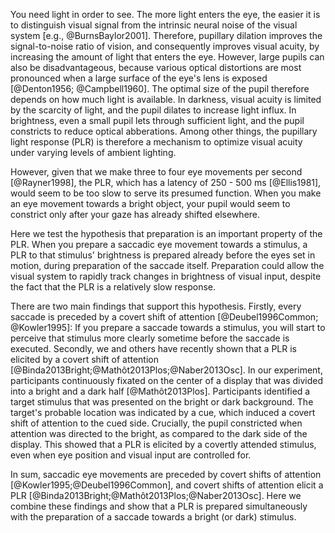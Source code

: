 You need light in order to see. The more light enters the eye, the easier it is to distinguish visual signal from the intrinsic neural noise of the visual system [e.g., @BurnsBaylor2001]. Therefore, pupillary dilation improves the signal-to-noise ratio of vision, and consequently improves visual acuity, by increasing the amount of light that enters the eye. However, large pupils can also be disadvantageous, because various optical distortions are most pronounced when a large surface of the eye's lens is exposed [@Denton1956; @Campbell1960]. The optimal size of the pupil therefore depends on how much light is available. In darkness, visual acuity is limited by the scarcity of light, and the pupil dilates to increase light influx. In brightness, even a small pupil lets through sufficient light, and the pupil constricts to reduce optical abberations. Among other things, the pupillary light response (PLR) is therefore a mechanism to optimize visual acuity under varying levels of ambient lighting.

However, given that we make three to four eye movements per second [@Rayner1998], the PLR, which has a latency of 250 - 500 ms [@Ellis1981], would seem to be too slow to serve its presumed function. When you make an eye movement towards a bright object, your pupil would seem to constrict only after your gaze has already shifted elsewhere.

Here we test the hypothesis that preparation is an important property of the PLR. When you prepare a saccadic eye movement towards a stimulus, a PLR to that stimulus' brightness is prepared already before the eyes set in motion, during preparation of the saccade itself. Preparation could allow the visual system to rapidly track changes in brightness of visual input, despite the fact that the PLR is a relatively slow response.

There are two main findings that support this hypothesis. Firstly, every saccade is preceded by a covert shift of attention [@Deubel1996Common; @Kowler1995]: If you prepare a saccade towards a stimulus, you will start to perceive that stimulus more clearly sometime before the saccade is executed. Secondly, we and others have recently shown that a PLR is elicited by a covert shift of attention [@Binda2013Bright;@Mathôt2013Plos;@Naber2013Osc]. In our experiment, participants continuously fixated on the center of a display that was divided into a bright and a dark half [@Mathôt2013Plos]. Participants identified a target stimulus that was presented on the bright or dark background. The target's probable location was indicated by a cue, which induced a covert shift of attention to the cued side. Crucially, the pupil constricted when attention was directed to the bright, as compared to the dark side of the display. This showed that a PLR is elicited by a covertly attended stimulus, even when eye position and visual input are controlled for.

In sum, saccadic eye movements are preceded by covert shifts of attention [@Kowler1995;@Deubel1996Common], and covert shifts of attention elicit a PLR [@Binda2013Bright;@Mathôt2013Plos;@Naber2013Osc]. Here we combine these findings and show that a PLR is prepared simultaneously with the preparation of a saccade towards a bright (or dark) stimulus.

